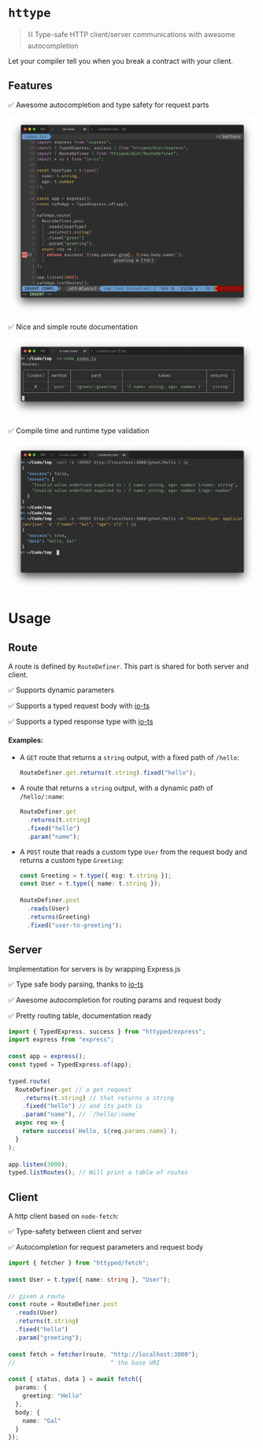 # `httype`

> ⛓️ Type-safe HTTP client/server communications with awesome autocompletion

Let your compiler tell you when you break a contract with your client.

## Features

✅ Awesome autocompletion and type safety for request parts

![autocompletion and type safety on request parts](./docs/autocomplete_params.png)

✅ Nice and simple route documentation

![documentation using types](./docs/route_listing.png)

✅ Compile time and runtime type validation

![Compile-time and runtime type validations](./docs/runtime_type_validations.png)

# Usage

## Route

A route is defined by `RouteDefiner`. This part is shared for both server and client.

:white_check_mark: Supports dynamic parameters

:white_check_mark: Supports a typed request body with [io-ts](https://github.com/gcanti/io-ts)

:white_check_mark: Supports a typed response type with [io-ts](https://github.com/gcanti/io-ts)

#### Examples:

- A `GET` route that returns a `string` output, with a fixed path of `/hello`:

  ```ts
  RouteDefiner.get.returns(t.string).fixed("hello");
  ```

- A route that returns a `string` output, with a dynamic path of `/hello/:name`:

  ```ts
  RouteDefiner.get
    .returns(t.string)
    .fixed("hello")
    .param("name");
  ```

- A `POST` route that reads a custom type `User` from the request body and returns a custom type `Greeting`:

  ```ts
  const Greeting = t.type({ msg: t.string });
  const User = t.type({ name: t.string });

  RouteDefiner.post
    .reads(User)
    .returns(Greeting)
    .fixed("user-to-greeting");
  ```

## Server

Implementation for servers is by wrapping Express.js

:white_check_mark: Type safe body parsing, thanks to [io-ts](https://github.com/gcanti/io-ts)

:white_check_mark: Awesome autocompletion for routing params and request body

:white_check_mark: Pretty routing table, documentation ready

```ts
import { TypedExpress, success } from "httyped/express";
import express from "express";

const app = express();
const typed = TypedExpress.of(app);

typed.route(
  RouteDefiner.get // a get request
    .returns(t.string) // that returns a string
    .fixed("hello") // and its path is
    .param("name"), // `/hello/:name`
  async req => {
    return success(`Hello, ${req.params.name}`);
  }
);

app.listen(3000);
typed.listRoutes(); // Will print a table of routes
```

## Client

A http client based on `node-fetch`:

:white_check_mark: Type-safety between client and server

:white_check_mark: Autocompletion for request parameters and request body

```ts
import { fetcher } from "httyped/fetch";

const User = t.type({ name: string }, "User");

// given a route
const route = RouteDefiner.post
  .reads(User)
  .returns(t.string)
  .fixed("hello")
  .param("greeting");

const fetch = fetcher(route, "http://localhost:3000");
//                           ^ the base URI

const { status, data } = await fetch({
  params: {
    greeting: "Hello"
  },
  body: {
    name: "Gal"
  }
});
```
